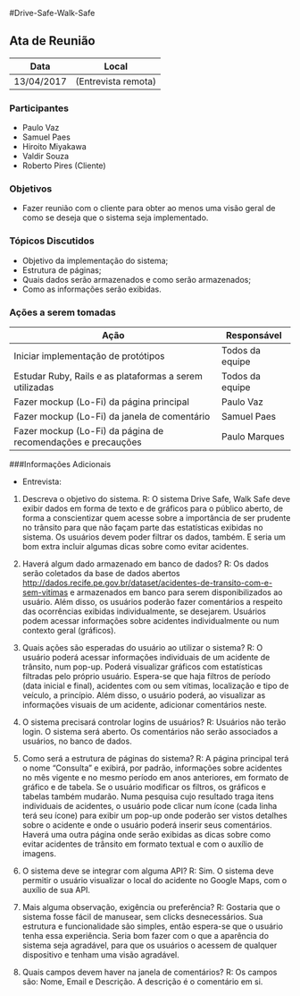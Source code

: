 #Drive-Safe-Walk-Safe

## Ata de Reunião

Data         | Local
------------ | -------------
13/04/2017   | (Entrevista remota)


### Participantes
* Paulo Vaz
* Samuel Paes
* Hiroito Miyakawa
* Valdir Souza
* Roberto Pires (Cliente)

### Objetivos
* Fazer reunião com o cliente para obter ao menos uma visão geral de como se deseja que o sistema seja implementado.

### Tópicos Discutidos
* Objetivo da implementação do sistema;
* Estrutura de páginas;
* Quais dados serão armazenados e como serão armazenados;
* Como as informações serão exibidas.

### Ações a serem tomadas
Ação                                | Responsável   
----------------------------------- | ----------------
Iniciar implementação de protótipos | Todos da equipe
Estudar Ruby, Rails e as plataformas a serem utilizadas | Todos da equipe
Fazer mockup (Lo-Fi) da página principal | Paulo Vaz
Fazer mockup (Lo-Fi) da janela de comentário | Samuel Paes
Fazer mockup (Lo-Fi) da página de recomendações e precauções | Paulo Marques

###Informações Adicionais
* Entrevista:
1) Descreva o objetivo do sistema.
R: O sistema Drive Safe, Walk Safe deve exibir dados em forma de texto e de gráficos para o público aberto, de forma a conscientizar quem acesse sobre a importância de ser prudente no trânsito para que não façam parte das estatísticas exibidas no sistema. Os usuários devem poder filtrar os dados, também. E seria um bom extra incluir algumas dicas sobre como evitar acidentes.

2) Haverá algum dado armazenado em banco de dados?
R: Os dados serão coletados da base de dados abertos http://dados.recife.pe.gov.br/dataset/acidentes-de-transito-com-e-sem-vitimas e armazenados em banco para serem disponibilizados ao usuário. Além disso, os usuários poderão fazer comentários a respeito das ocorrências exibidas individualmente, se desejarem. Usuários podem acessar informações sobre acidentes individualmente ou num contexto geral (gráficos).

3) Quais ações são esperadas do usuário ao utilizar o sistema?
R: O usuário poderá acessar informações individuais de um acidente de trânsito, num pop-up. Poderá visualizar gráficos com estatísticas filtradas pelo próprio usuário. Espera-se que haja filtros de período (data inicial e final), acidentes com ou sem vítimas, localização e tipo de veículo, a princípio.  Além disso, o usuário poderá, ao visualizar as informações visuais de um acidente, adicionar comentários neste.

4) O sistema precisará controlar logins de usuários?
R: Usuários não terão login. O sistema será aberto. Os comentários não serão associados a usuários, no banco de dados.

5) Como será a estrutura de páginas do sistema?
R: A página principal terá o nome “Consulta” e exibirá, por padrão, informações sobre acidentes no mês vigente e no mesmo período em anos anteriores, em formato de gráfico e de tabela. Se o usuário modificar os filtros, os gráficos e tabelas também mudarão. Numa pesquisa cujo resultado traga itens individuais de acidentes, o usuário pode clicar num ícone (cada linha terá seu ícone) para exibir um pop-up onde poderão ser vistos detalhes sobre o acidente e onde o usuário poderá inserir seus comentários.
Haverá uma outra página onde serão exibidas as dicas sobre como evitar acidentes de trânsito em formato textual e com o auxílio de imagens.

6) O sistema deve se integrar com alguma API?
R: Sim. O sistema deve permitir o usuário visualizar o local do acidente no Google Maps, com o auxílio de sua API.

7) Mais alguma observação, exigência ou preferência?
R: Gostaria que o sistema fosse fácil de manusear, sem clicks desnecessários. Sua estrutura e funcionalidade são simples, então espera-se que o usuário tenha essa experiência. Seria bom fazer com o que a aparência do sistema seja agradável, para que os usuários o acessem de qualquer dispositivo e tenham uma visão agradável.

8) Quais campos devem haver na janela de comentários?
R: Os campos são: Nome, Email e Descrição. A descrição é o comentário em si.
